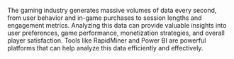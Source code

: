 The gaming industry generates massive volumes of data every second, from user behavior and in-game purchases to session lengths and engagement metrics. Analyzing this data can provide valuable insights into user preferences, game performance, monetization strategies, and overall player satisfaction. Tools like RapidMiner and Power BI are powerful platforms that can help analyze this data efficiently and effectively.
